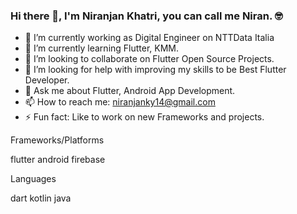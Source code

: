 ### Hi there 👋, I'm Niranjan Khatri, you can call me Niran. 🤓
<!--
**niranjk/niranjk** is a ✨ _special_ ✨ repository because its `README.md` (this file) appears on your GitHub profile.
-->


- 🔭 I’m currently working as Digital Engineer on NTTData Italia 
- 🌱 I’m currently learning Flutter, KMM. 
- 👯 I’m looking to collaborate on Flutter Open Source Projects. 
- 🤔 I’m looking for help with improving my skills to be Best Flutter Developer.  
- 💬 Ask me about Flutter, Android App Development. 
- 📫 How to reach me: niranjanky14@gmail.com
- ⚡ Fun fact: Like to work on new Frameworks and projects. 

Frameworks/Platforms

flutter android firebase

Languages

dart kotlin java 


